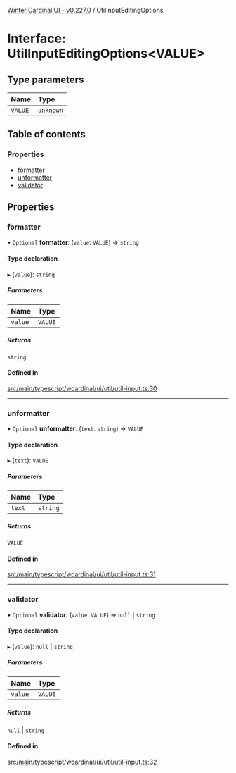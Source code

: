 [Winter Cardinal UI - v0.227.0](../index.md) / UtilInputEditingOptions

# Interface: UtilInputEditingOptions<VALUE\>

## Type parameters

| Name | Type |
| :------ | :------ |
| `VALUE` | `unknown` |

## Table of contents

### Properties

- [formatter](UtilInputEditingOptions.md#formatter)
- [unformatter](UtilInputEditingOptions.md#unformatter)
- [validator](UtilInputEditingOptions.md#validator)

## Properties

### formatter

• `Optional` **formatter**: (`value`: `VALUE`) => `string`

#### Type declaration

▸ (`value`): `string`

##### Parameters

| Name | Type |
| :------ | :------ |
| `value` | `VALUE` |

##### Returns

`string`

#### Defined in

[src/main/typescript/wcardinal/ui/util/util-input.ts:30](https://github.com/winter-cardinal/winter-cardinal-ui/blob/v0.227.0/src/main/typescript/wcardinal/ui/util/util-input.ts#L30)

___

### unformatter

• `Optional` **unformatter**: (`text`: `string`) => `VALUE`

#### Type declaration

▸ (`text`): `VALUE`

##### Parameters

| Name | Type |
| :------ | :------ |
| `text` | `string` |

##### Returns

`VALUE`

#### Defined in

[src/main/typescript/wcardinal/ui/util/util-input.ts:31](https://github.com/winter-cardinal/winter-cardinal-ui/blob/v0.227.0/src/main/typescript/wcardinal/ui/util/util-input.ts#L31)

___

### validator

• `Optional` **validator**: (`value`: `VALUE`) => ``null`` \| `string`

#### Type declaration

▸ (`value`): ``null`` \| `string`

##### Parameters

| Name | Type |
| :------ | :------ |
| `value` | `VALUE` |

##### Returns

``null`` \| `string`

#### Defined in

[src/main/typescript/wcardinal/ui/util/util-input.ts:32](https://github.com/winter-cardinal/winter-cardinal-ui/blob/v0.227.0/src/main/typescript/wcardinal/ui/util/util-input.ts#L32)
